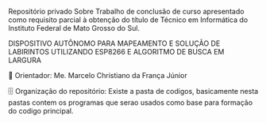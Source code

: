 Repositório privado Sobre Trabalho de conclusão de curso apresentado como requisito parcial à obtenção do título de Técnico em Informática do Instituto Federal de Mato Grosso do Sul.<br/>

DISPOSITIVO AUTÔNOMO PARA MAPEAMENTO E SOLUÇÃO DE LABIRINTOS UTILIZANDO ESP8266 E ALGORITMO DE BUSCA EM LARGURA</br>

🏫 Orientador: Me. Marcelo Christiano da França Júnior</br>

🗄️ Organização do repositório: Existe a pasta de codigos, basicamente nesta pastas contem os programas que serao usados como base para formação do codigo principal.




